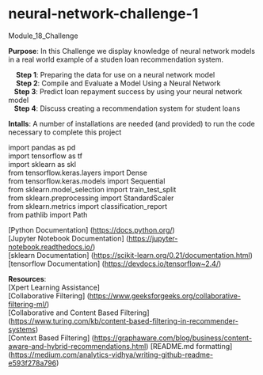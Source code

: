 # neural-network-challenge-1  
Module_18_Challenge

__Purpose__: In this Challenge we display knowledge of neural network models in a real world example of a studen loan recommendation system.

  &nbsp; &nbsp; __Step 1__: Preparing the data for use on a neural network model  
  &nbsp; &nbsp; __Step 2__: Compile and Evaluate a Model Using a Neural Network    
  &nbsp; &nbsp;__Step 3__: Predict loan repayment success by using your neural network model  
  &nbsp; &nbsp;__Step 4__: Discuss creating a recommendation system for student loans

__Intalls__: A number of installations are needed (and provided) to run the code necessary to complete this project  
  
import pandas as pd   
import tensorflow as tf  
import sklearn as skl  
from tensorflow.keras.layers import Dense  
from tensorflow.keras.models import Sequential  
from sklearn.model_selection import train_test_split  
from sklearn.preprocessing import StandardScaler  
from sklearn.metrics import classification_report  
from pathlib import Path

[Python Documentation] (https://docs.python.org/)  
[Jupyter Notebook Documentation] (https://jupyter-notebook.readthedocs.io/)  
[sklearn Documentation]  (https://scikit-learn.org/0.21/documentation.html)  
[tensorflow Documentation]  (https://devdocs.io/tensorflow~2.4/)

__Resources__:  
[Xpert Learning Assistance]   
[Collaborative Filtering]  (https://www.geeksforgeeks.org/collaborative-filtering-ml/)  
[Collaborative and Content Based Filtering]  (https://www.turing.com/kb/content-based-filtering-in-recommender-systems)   
[Context Based Filtering]  (https://graphaware.com/blog/business/content-aware-and-hybrid-recommendations.html) 
[README.md formatting] (https://medium.com/analytics-vidhya/writing-github-readme-e593f278a796)  

